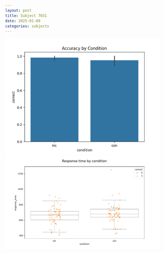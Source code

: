 ```yaml
---
layout: post
title: Subject 7031
date: 2025-01-09
categories: subjects
---
```


![](data/7031/run-22/7031_NF_acc.png)
![](data/7031/run-22/7031_NF_rt.png)
